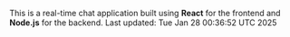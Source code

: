 This is a real-time chat application built using **React** for the frontend and **Node.js** for the backend.
Last updated: Tue Jan 28 00:36:52 UTC 2025
